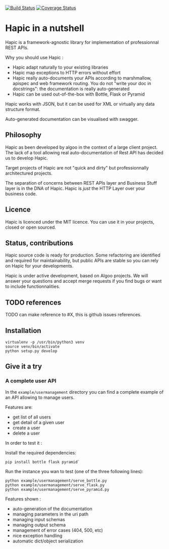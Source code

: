 [![Build Status](https://travis-ci.org/algoo/hapic.svg?branch=master)](https://travis-ci.org/algoo/hapic)
[![Coverage Status](https://coveralls.io/repos/github/algoo/hapic/badge.svg?branch=master)](https://coveralls.io/github/algoo/hapic?branch=master)

# Hapic in a nutshell

Hapic is a framework-agnostic library for implementation of professionnal REST APIs.

Why you should use Hapic :

- Hapic adapt naturally to your existing libraries
- Hapic map exceptions to HTTP errors without effort
- Hapic really auto-documents your APIs according to marshmallow,  apispec and web framework routing. You do not "write your doc in docstrings": the documentation is really auto-generated
- Hapic can be used out-of-the-box with Bottle, Flask or Pyramid

Hapic works with JSON, but it can be used for XML or virtually any data structure format.

Auto-generated documentation can be visualised with swagger.

## Philosophy

Hapic as been developed by algoo in the context of a large client project. The lack of a tool allowing real auto-documentation of Rest API has decided us to develop Hapic.

Target projects of Hapic are not "quick and dirty" but professionnally architectured projects.

The separation of concerns between REST APIs layer and Business Stuff layer is in the DNA of Hapic. Hapic is *just* the HTTP Layer over your business code.

## Licence

Hapic is licenced under the MIT licence. You can use it in your projects, closed or open sourced.

## Status, contributions

Hapic source code is ready for production. Some refactoring are identified and required for maintainability, but public APIs are stable so you can rely on Hapic for your developments.

Hapic is under active development, based on Algoo projects. We will answer your questions and accept merge requests if you find bugs or want to include functionnalities.

## TODO references

TODO can make reference to #X, this is github issues references.

## Installation

```
virtualenv -p /usr/bin/python3 venv
source venv/bin/activate
python setup.py develop
```
 
## Give it a try

### A complete user API

In the `example/usermanagement` directory you can find a complete example of an API allowing to manage users.

Features are: 

- get list of all users
- get detail of a given user
- create a user
- delete a user

In order to test it :

Install the required dependencies:

```
pip install bottle flask pyramid`
```

Run the instance you wan to test (one of the three following lines):

```
python example/usermanagement/serve_bottle.py
python example/usermanagement/serve_flask.py
python example/usermanagement/serve_pyramid.py
```

Features shown :

- auto-generation of the documentation
- managing parameters in the uri path
- managing input schemas
- managing output schema
- management of error cases (404, 500, etc)
- nice exception handling
- automatic dict/object serialization